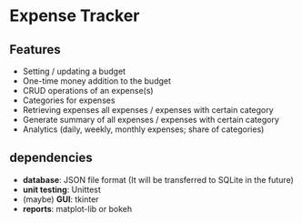 # Expense Tracker

## Features

- Setting / updating a budget
- One-time money addition to the budget
- CRUD operations of an expense(s)
- Categories for expenses
- Retrieving expenses all expenses / expenses with certain category
- Generate summary of all expenses / expenses with certain category
- Analytics (daily, weekly, monthly expenses; share of categories)

## dependencies

- **database**: JSON file format (It will be transferred to SQLite in the future)
- **unit testing**: Unittest
- (maybe) **GUI**: tkinter
- **reports**: matplot-lib or bokeh

